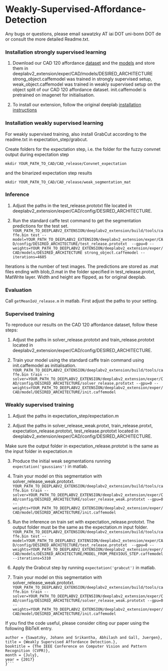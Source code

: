 # Weakly-Supervised-Affordance-Detection

Any bugs or questions, please email sawatzky AT iai DOT uni-bonn DOT de or consult the more detailed Readme.txt.  

### Installation strongly supervised learning

1. Download our CAD 120 affordance <a href="http://doi.org/10.5281/zenodo.495570">dataset</a> and the <a href="https://drive.google.com/drive/folders/0B_UStGLO8ul3enBlQUdLcFFmQjA?usp=sharing">models</a> and store them in deeplabv2_extension/exper/CAD/models/DESIRED_ARCHITECTURE    
strong_object.caffemodel was trained in strongly supervised setup, weak_object.caffemodel was trained in weakly supervised setup on the object split of our CAD 120 affordance dataset. init.caffemodel is pretrained on imagenet for initialisation.

2. To install our extension, follow the original deeplab <a href="https://bitbucket.org/aquariusjay/deeplab-public-ver2">installation instructions</a>


### Installation weakly supervised learning

For weakly supervised training, also install GrabCut according to the readme.txt in expectation_step/grabcut.

Create folders for the expectation step, i.e. the folder for the fuzzy convnet output during expectation step

`mkdir YOUR_PATH_TO_CAD/CAD_release/Convnet_expectation`

and the binarized expectation step results

`mkdir YOUR_PATH_TO_CAD/CAD_release/weak_segmentation_mat`
### Inference

1. Adjust the paths in the test_release.prototxt file located in deeplabv2_extension/exper/CAD/config/DESIRED_ARCHITECTURE.   

2. Run the standard caffe test command to get the segmentation predictions for the test set. 
```YOUR_PATH_TO_DEEPLABV2_EXTENSION/deeplabv2_extension/build/tools/caffe.bin test --model=YOUR_PATH_TO_DEEPLABV2_EXTENSION/deeplabv2_extension/exper/CAD/config/DESIRED_ARCHITECTURE/test_release.prototxt  --gpu=0 --weights=YOUR_PATH_TO_DEEPLABV2_EXTENSION/deeplabv2_extension/exper/CAD/models/DESIRED_ARCHITECTURE strong_object.caffemodel --iterations=4605```

Iterations is the number of test images.
The predictions are stored as .mat files ending with blob_0.mat in the folder specified in test_release.protxt, MatWrite layer. Width and height are flipped, as for original deeplab.

### Evaluation

Call `getMeanIoU_release.m` in matlab. First adjust the paths to your setting. 

### Supervised training

To reproduce our results on the CAD 120 affordance dataset, follow these steps:

1. Adjust the paths in solver_release.prototxt and train_release.prototxt located in deeplabv2_extension/exper/CAD/config/DESIRED_ARCHITECTURE. 

2. Train your model using the standard caffe train command using init.caffemodel as initialisation.
```YOUR_PATH_TO_DEEPLABV2_EXTENSION/deeplabv2_extension/build/tools/caffe.bin train --solver=YOUR_PATH_TO_DEEPLABV2_EXTENSION/deeplabv2_extension/exper/CAD/config/DESIRED_ARCHITECTURE/solver_release.prototxt --gpu=0 --weights=YOUR_PATH_TO_DEEPLABV2_EXTENSION/deeplabv2_extension/exper/CAD/model/DESIRED_ARCHITECTURE/init.caffemodel```

### Weakly supervised training

1. Adjust the paths in expectation_step/expectation.m  

2. Adjust the paths in solver_release_weak.protxt, train_release.protxt, expectation_release.prototxt, test_release.prototxt located in deeplabv2_extension/exper/CAD/config/DESIRED_ARCHITECTURE.  

Make sure the output folder in expectation_release.prototxt is the same as the input folder in expectation.m

3. Produce the initial weak segmentations running `expectation('gaussians')` in matlab. 

4. Train your model on this segmentation with solver_release_weak.prototxt.  
```YOUR_PATH_TO_DEEPLABV2_EXTENSION/deeplabv2_extension/build/tools/caffe.bin train --solver=YOUR_PATH_TO_DEEPLABV2_EXTENSION/deeplabv2_extension/exper/CAD/config/DESIRED_ARCHITECTURE/solver_release_weak.prototxt --gpu=0 --weights=YOUR_PATH_TO_DEEPLABV2_EXTENSION/deeplabv2_extension/exper/CAD/model/DESIRED_ARCHITECTURE/init.caffemodel```

5. Run the inference on train set with expectation_release.prototxt. The output folder must be the same as the expectation.m input folder.  
```YOUR_PATH_TO_DEEPLABV2_EXTENSION/deeplabv2_extension/build/tools/caffe.bin test --model=YOUR_PATH_TO_DEEPLABV2_EXTENSION/deeplabv2_extension/exper/CAD/config/DESIRED_ARCHITECTURE/test_release.prototxt  --gpu=0 --weights=YOUR_PATH_TO_DEEPLABV2_EXTENSION/deeplabv2_extension/exper/CAD/models/DESIRED_ARCHITECTURE/MODEL_FROM_PREVIOUS_STEP.caffemodel --iterations=5310```

6. Apply the Grabcut step by running `expectation('grabcut')` in matlab. 

7. Train your model on this segmentation with solver_release_weak.prototxt.   
```YOUR_PATH_TO_DEEPLABV2_EXTENSION/deeplabv2_extension/build/tools/caffe.bin train --solver=YOUR_PATH_TO_DEEPLABV2_EXTENSION/deeplabv2_extension/exper/CAD/config/DESIRED_ARCHITECTURE/solver_release_weak.prototxt --gpu=0 --weights=YOUR_PATH_TO_DEEPLABV2_EXTENSION/deeplabv2_extension/exper/CAD/model/DESIRED_ARCHITECTURE/init.caffemodel```


If you find the code useful, please consider citing our paper using the following BibTeX entry.  

```@InProceedings{Sawatzky_Srikantha_2017_CVPR,  
author = {Sawatzky, Johann and Srikantha, Abhilash and Gall, Juergen},  
title = {Weakly Supervised Affordance Detection.},  
booktitle = {The IEEE Conference on Computer Vision and Pattern Recognition (CVPR)},  
month = {July},  
year = {2017}  
}```
